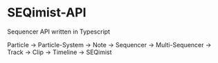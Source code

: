 # SEQimist-API
Sequencer API written in Typescript

Particle -> Particle-System -> Note -> Sequencer -> Multi-Sequencer -> Track -> Clip -> Timeline -> SEQimist